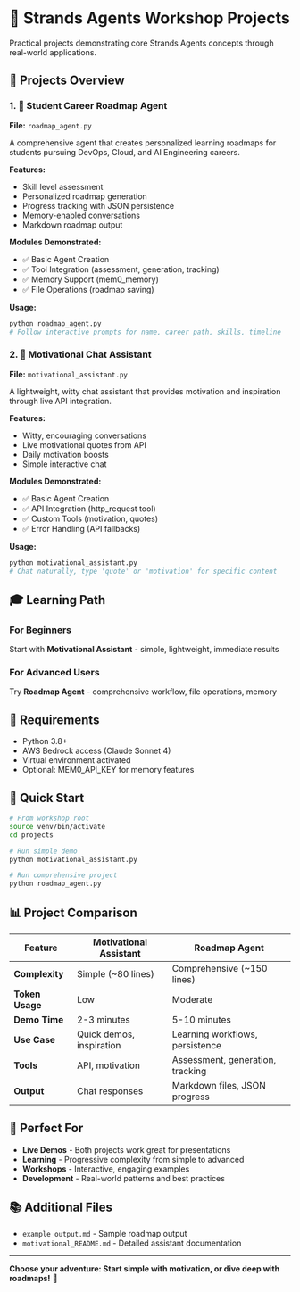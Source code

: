 # 🚀 Strands Agents Workshop Projects

Practical projects demonstrating core Strands Agents concepts through real-world applications.

## 📁 Projects Overview

### 1. 🎯 Student Career Roadmap Agent
**File:** `roadmap_agent.py`

A comprehensive agent that creates personalized learning roadmaps for students pursuing DevOps, Cloud, and AI Engineering careers.

**Features:**
- Skill level assessment
- Personalized roadmap generation
- Progress tracking with JSON persistence
- Memory-enabled conversations
- Markdown roadmap output

**Modules Demonstrated:**
- ✅ Basic Agent Creation
- ✅ Tool Integration (assessment, generation, tracking)
- ✅ Memory Support (mem0_memory)
- ✅ File Operations (roadmap saving)

**Usage:**
```bash
python roadmap_agent.py
# Follow interactive prompts for name, career path, skills, timeline
```

### 2. 🌟 Motivational Chat Assistant
**File:** `motivational_assistant.py`

A lightweight, witty chat assistant that provides motivation and inspiration through live API integration.

**Features:**
- Witty, encouraging conversations
- Live motivational quotes from API
- Daily motivation boosts
- Simple interactive chat

**Modules Demonstrated:**
- ✅ Basic Agent Creation
- ✅ API Integration (http_request tool)
- ✅ Custom Tools (motivation, quotes)
- ✅ Error Handling (API fallbacks)

**Usage:**
```bash
python motivational_assistant.py
# Chat naturally, type 'quote' or 'motivation' for specific content
```

## 🎓 Learning Path

### For Beginners
Start with **Motivational Assistant** - simple, lightweight, immediate results

### For Advanced Users
Try **Roadmap Agent** - comprehensive workflow, file operations, memory

## 🔧 Requirements

- Python 3.8+
- AWS Bedrock access (Claude Sonnet 4)
- Virtual environment activated
- Optional: MEM0_API_KEY for memory features

## 🚀 Quick Start

```bash
# From workshop root
source venv/bin/activate
cd projects

# Run simple demo
python motivational_assistant.py

# Run comprehensive project
python roadmap_agent.py
```

## 📊 Project Comparison

| Feature | Motivational Assistant | Roadmap Agent |
|---------|----------------------|---------------|
| **Complexity** | Simple (~80 lines) | Comprehensive (~150 lines) |
| **Token Usage** | Low | Moderate |
| **Demo Time** | 2-3 minutes | 5-10 minutes |
| **Use Case** | Quick demos, inspiration | Learning workflows, persistence |
| **Tools** | API, motivation | Assessment, generation, tracking |
| **Output** | Chat responses | Markdown files, JSON progress |

## 🎯 Perfect For

- **Live Demos** - Both projects work great for presentations
- **Learning** - Progressive complexity from simple to advanced
- **Workshops** - Interactive, engaging examples
- **Development** - Real-world patterns and best practices

## 📚 Additional Files

- `example_output.md` - Sample roadmap output
- `motivational_README.md` - Detailed assistant documentation

---

**Choose your adventure: Start simple with motivation, or dive deep with roadmaps!** 🌟
